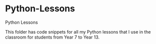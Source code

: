 # Python-Lessons

Python Lessons

This folder has code snippets for all my Python lessons that I use in the classroom for students from Year 7 to Year 13. 

